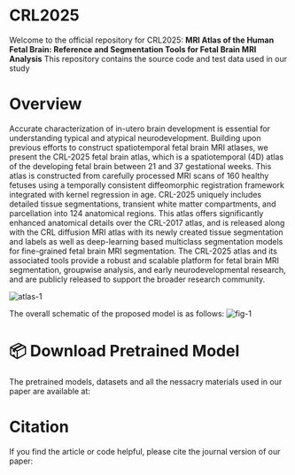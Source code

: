 # CRL2025

Welcome to the official repository for CRL2025: 
**MRI Atlas of the Human Fetal Brain: Reference
and Segmentation Tools for Fetal Brain MRI Analysis**
This repository contains the source code and test data used in our study



# Overview
Accurate characterization of in-utero brain development is essential for understanding typical and atypical neurodevelopment. Building upon previous efforts to construct spatiotemporal fetal brain MRI atlases, we present the CRL-2025 fetal brain atlas, which is a spatiotemporal (4D) atlas of the developing fetal brain between 21 and 37 gestational weeks. This atlas is constructed from carefully processed MRI scans of 160 healthy fetuses using a temporally consistent diffeomorphic registration framework integrated with kernel regression in age. CRL-2025 uniquely includes detailed tissue segmentations, transient white matter compartments, and parcellation into 124 anatomical regions. This atlas offers significantly enhanced anatomical details over the CRL-2017 atlas, and is released along with the CRL diffusion MRI atlas with its newly created tissue segmentation and labels as well as deep-learning based multiclass segmentation models for fine-grained fetal brain MRI segmentation. The CRL-2025 atlas and its associated tools provide a robust and scalable platform for fetal brain MRI segmentation, groupwise analysis, and early neurodevelopmental research, and are publicly released to support the broader research community.

![atlas-1](https://github.com/user-attachments/assets/8105f137-6fd5-41be-9ed1-c393a4ce0f26)


The overall schematic of the proposed model is as follows:
![fig-1](https://github.com/user-attachments/assets/60d43cbd-b2d4-431a-bcc8-f07f92f7f651)



# 📦 Download Pretrained Model
The pretrained models, datasets and all the nessacry materials used in our paper are available at: 

# Citation
If you find the article or code helpful, please cite the journal version of our paper:
